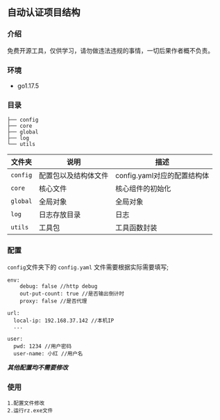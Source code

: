 ## 自动认证项目结构
### 介绍
免费开源工具，仅供学习，请勿做违法违规的事情，一切后果作者概不负责。
### 环境
- go1.17.5
### 目录
```shell
├── config
├── core
├── global
├── log
└── utils
```

| 文件夹 | 说明 | 描述 |
| ------ | ------ | ------|
| `config`  | 配置包以及结构体文件  | config.yaml对应的配置结构体 |
| `core`       | 核心文件 | 核心组件的初始化 |
| `global`     | 全局对象 | 全局对象 |
| `log`     | 日志存放目录  | 日志 |
| `utils`      | 工具包  | 工具函数封装  |     

### 配置
`config`文件夹下的 `config.yaml` 文件需要根据实际需要填写;
```
env:
    debug: false //http debug
    out-put-count: true //是否输出倒计时
    proxy: false //是否代理
```
```
url:
  local-ip: 192.168.37.142 //本机IP
  ...
```
```
user:
  pwd: 1234 //用户密码
  user-name: 小红 //用户名
```
***其他配置均不需要修改***
### 使用
```
1.配置文件修改
2.运行rz.exe文件
```